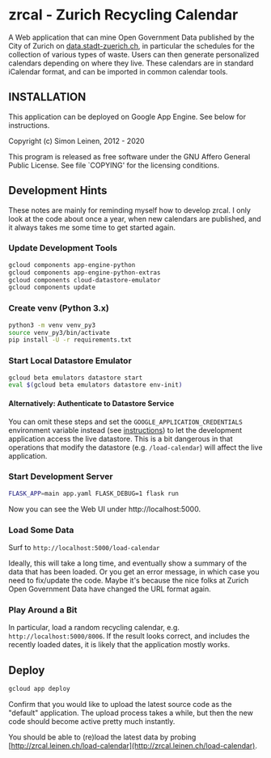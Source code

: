 # zrcal - Zurich Recycling Calendar

A Web application that can mine Open Government Data published by the
City of Zurich on
[data.stadt-zuerich.ch](https://data.stadt-zuerich.ch/), in particular
the schedules for the collection of various types of waste.  Users can
then generate personalized calendars depending on where they live.
These calendars are in standard iCalendar format, and can be imported
in common calendar tools.

## INSTALLATION

This application can be deployed on Google App Engine.  See below for
instructions.

Copyright (c) Simon Leinen, 2012 - 2020

This program is released as free software under the GNU Affero General
Public License.  See file `COPYING' for the licensing conditions.

## Development Hints

These notes are mainly for reminding myself how to develop zrcal.  I
only look at the code about once a year, when new calendars are
published, and it always takes me some time to get started again.

### Update Development Tools

```bash
gcloud components app-engine-python
gcloud components app-engine-python-extras
gcloud components cloud-datastore-emulator
gcloud components update
```

### Create venv (Python 3.x)

```bash
python3 -m venv venv_py3
source venv_py3/bin/activate
pip install -U -r requirements.txt
```

### Start Local Datastore Emulator

```bash
gcloud beta emulators datastore start
eval $(gcloud beta emulators datastore env-init)
```

#### Alternatively: Authenticate to Datastore Service

You can omit these steps and set the `GOOGLE_APPLICATION_CREDENTIALS`
environment variable instead (see
[instructions](https://cloud.google.com/datastore/docs/reference/libraries#command-line))
to let the development application access the live datastore.  This is
a bit dangerous in that operations that modify the datastore
(e.g. `/load-calendar`) will affect the live application.

### Start Development Server

```bash
FLASK_APP=main app.yaml FLASK_DEBUG=1 flask run
```

Now you can see the Web UI under http://localhost:5000.

### Load Some Data

Surf to `http://localhost:5000/load-calendar`

Ideally, this will take a long time, and eventually show a summary of
the data that has been loaded.  Or you get an error message, in which
case you need to fix/update the code.  Maybe it's because the nice
folks at Zurich Open Government Data have changed the URL format
again.

### Play Around a Bit

In particular, load a random recycling calendar,
e.g. `http://localhost:5000/8006`.  If the result looks correct, and
includes the recently loaded dates, it is likely that the application
mostly works.

## Deploy

```bash
gcloud app deploy
```

Confirm that you would like to upload the latest source code as the
"default" application.  The upload process takes a while, but then the
new code should become active pretty much instantly.

You should be able to (re)load the latest data by probing
[http://zrcal.leinen.ch/load-calendar](http://zrcal.leinen.ch/load-calendar).
